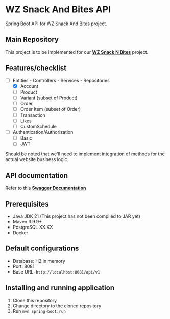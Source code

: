 # WZ Snack And Bites API

Spring Boot API for WZ Snack And Bites project.

## Main Repository

This project is to be implemented for our **[WZ Snack N Bites](https://github.com/vianneynara/wz-snack-n-bites)**
project.

## Features/checklist

- [ ] Entities - Controllers - Services - Repositories
    - [x] Account
    - [ ] Product
    - [ ] Variant (subset of Product)
    - [ ] Order
    - [ ] Order Item (subset of Order)
    - [ ] Transaction
    - [ ] Likes
    - [ ] CustomSchedule
- [ ] Authentication/Authorization
    - [ ] Basic
    - [ ] JWT

Should be noted that we'll need to implement integration of methods
for the actual website business logic.

## API documentation

Refer to this **[Swagger Documentation](https://app.swaggerhub.com/apis/NaraNarwandaru/wz-snack_and_bites_api/1.0.0)**

## Prerequisites

- Java JDK 21 (This project has not been compiled to JAR yet)
- Maven 3.9.9+
- PostgreSQL XX.XX
- ~~Docker~~

## Default configurations

- Database: H2 in memory
- Port: 8081
- Base URL: `http://localhost:8081/api/v1`

## Installing and running application

1. Clone this repository
2. Change directory to the cloned repository
3. Run `mvn spring-boot:run`